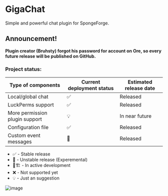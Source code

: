 # GigaChat

Simple and powerful chat plugin for SpongeForge.

## Announcement!
**Plugin creator (Bruhsty) forgot his password for account on Ore, so every future release will be published on GitHub.**

### Project status:

| Type of components  | Current deployment status | Estimated release date  |
|---------------------|----------------------------|------------------------|
| Local/global chat   | ✅                        | Released               |
| LuckPerms support   | ✅                        | Released               |
| More permission plugin support     | 💡                         | In near future         |
| Configuration file   | ✅                     | Released           |
| Custom event messages     | 🧪                         | Released         |

- ✅ - Stable release
- 🧪 - Unstable release (Experemental)
- 🚧🏗️ - In active development
- ❌ - Not supported yet
- 💡 - Just an suggestion


![image](https://user-images.githubusercontent.com/61092992/148027055-e42b3d6c-0a4b-411f-ac13-a131fd1c6bd1.png)
